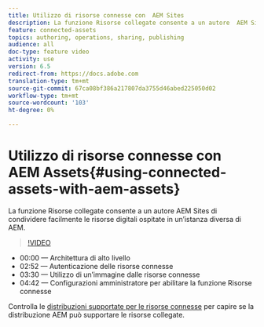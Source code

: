 ```yaml
---
title: Utilizzo di risorse connesse con  AEM Sites
description: La funzione Risorse collegate consente a un autore  AEM Sites di condividere facilmente le risorse digitali ospitate in un’istanza diversa di AEM.
feature: connected-assets
topics: authoring, operations, sharing, publishing
audience: all
doc-type: feature video
activity: use
version: 6.5
redirect-from: https://docs.adobe.com
translation-type: tm+mt
source-git-commit: 67ca08bf386a217807da3755d46abed225050d02
workflow-type: tm+mt
source-wordcount: '103'
ht-degree: 0%

---
```



# Utilizzo di risorse connesse con  AEM Assets{#using-connected-assets-with-aem-assets}

La funzione Risorse collegate consente a un autore  AEM Sites di condividere facilmente le risorse digitali ospitate in un’istanza diversa di AEM.

>[!VIDEO](https://video.tv.adobe.com/v/26060?quality=12&learn=on)

* 00:00 — Architettura di alto livello
* 02:52 — Autenticazione delle risorse connesse
* 03:30 — Utilizzo di un’immagine dalle risorse connesse
* 04:42 — Configurazioni amministratore per abilitare la funzione Risorse connesse

Controlla le [distribuzioni supportate per le risorse connesse](https://docs.adobe.com/content/help/en/experience-manager-65/assets/using/use-assets-across-connected-assets-instances.html#prerequisites) per capire se la distribuzione AEM può supportare le risorse collegate.